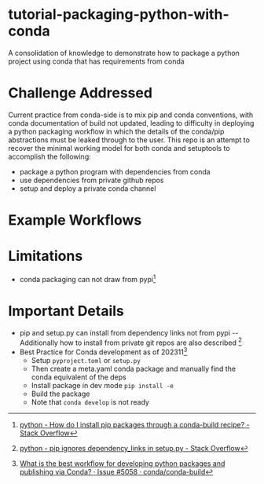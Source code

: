 # tutorial-packaging-python-with-conda
A consolidation of knowledge to demonstrate how to package a python project using conda that has requirements from conda

# Challenge Addressed
Current practice from conda-side is to mix pip and conda conventions, with conda documentation of build not updated, leading to difficulty in deploying a python packaging workflow in which the details of the conda/pip abstractions must be leaked through to the user.  This repo is an attempt to recover the minimal working model for both conda and setuptools to accomplish the following:
- package a python program with dependencies from conda
- use dependencies from private github repos
- setup and deploy a private conda channel

# Example Workflows

# Limitations
- conda packaging can not draw from pypi[^1]

# Important Details
- pip and setup.py can install from dependency links not from pypi -- Additionally how to install from private git repos are also described [^2]
- Best Practice for Conda development as of 202311[^3]
  - Setup `pyproject.toml` or `setup.py`
  - Then create a meta.yaml conda package and manually find the conda equivalent of the deps
  - Install package in dev mode `pip install -e`
  - Build the package
  - Note that `conda develop` is not ready

[^1]: [python - How do I install pip packages through a conda-build recipe? - Stack Overflow](https://stackoverflow.com/questions/64916092/how-do-i-install-pip-packages-through-a-conda-build-recipe)
[^2]: [python - pip ignores dependency_links in setup.py - Stack Overflow](https://stackoverflow.com/questions/12518499/pip-ignores-dependency-links-in-setup-py)
[^3]: [What is the best workflow for developing python packages and publishing via Conda? · Issue #5058 · conda/conda-build](https://github.com/conda/conda-build/issues/5058)
